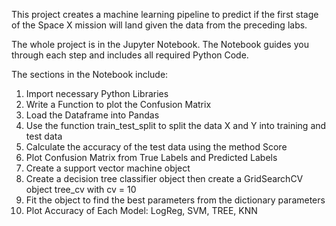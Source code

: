 This project creates a machine learning pipeline to predict if the first stage of the Space X mission will land given the data from the preceding labs.

The whole project is in the Jupyter Notebook. The Notebook guides you through each step and includes all required Python Code.

The sections in the Notebook include:
1. Import necessary Python Libraries
2. Write a Function to plot the Confusion Matrix
3. Load the Dataframe into Pandas
4. Use the function train_test_split to split the data X and Y into training and test data
5. Calculate the accuracy of the test data using the method Score
6. Plot Confusion Matrix from True Labels and Predicted Labels
7. Create a support vector machine object
8. Create a decision tree classifier object then create a GridSearchCV object tree_cv with cv = 10
9. Fit the object to find the best parameters from the dictionary parameters
10. Plot Accuracy of Each Model: LogReg, SVM, TREE, KNN
